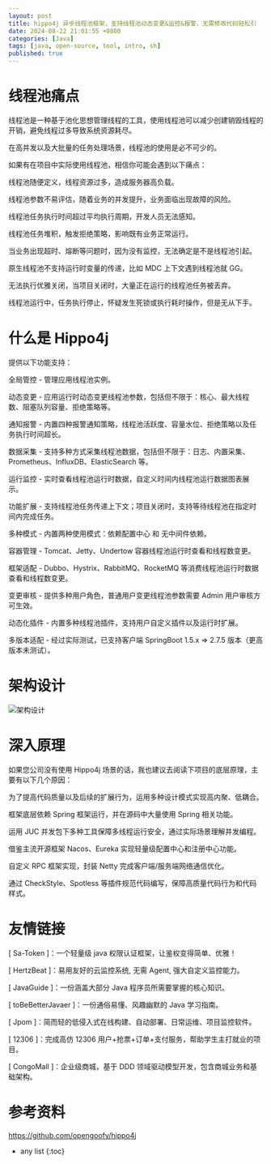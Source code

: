```yaml
---
layout: post
title: hippo4j 异步线程池框架，支持线程池动态变更&监控&报警，无需修改代码轻松引
date: 2024-08-22 21:01:55 +0800
categories: [Java]
tags: [java, open-source, tool, intro, sh]
published: true
---
```


# 线程池痛点

线程池是一种基于池化思想管理线程的工具，使用线程池可以减少创建销毁线程的开销，避免线程过多导致系统资源耗尽。

在高并发以及大批量的任务处理场景，线程池的使用是必不可少的。

如果有在项目中实际使用线程池，相信你可能会遇到以下痛点：

线程池随便定义，线程资源过多，造成服务器高负载。

线程池参数不易评估，随着业务的并发提升，业务面临出现故障的风险。

线程池任务执行时间超过平均执行周期，开发人员无法感知。

线程池任务堆积，触发拒绝策略，影响既有业务正常运行。

当业务出现超时、熔断等问题时，因为没有监控，无法确定是不是线程池引起。

原生线程池不支持运行时变量的传递，比如 MDC 上下文遇到线程池就 GG。

无法执行优雅关闭，当项目关闭时，大量正在运行的线程池任务被丢弃。

线程池运行中，任务执行停止，怀疑发生死锁或执行耗时操作，但是无从下手。

# 什么是 Hippo4j

提供以下功能支持：

全局管控 - 管理应用线程池实例。

动态变更 - 应用运行时动态变更线程池参数，包括但不限于：核心、最大线程数、阻塞队列容量、拒绝策略等。

通知报警 - 内置四种报警通知策略，线程池活跃度、容量水位、拒绝策略以及任务执行时间超长。

数据采集 - 支持多种方式采集线程池数据，包括但不限于：日志、内置采集、Prometheus、InfluxDB、ElasticSearch 等。

运行监控 - 实时查看线程池运行时数据，自定义时间内线程池运行数据图表展示。

功能扩展 - 支持线程池任务传递上下文；项目关闭时，支持等待线程池在指定时间内完成任务。

多种模式 - 内置两种使用模式：依赖配置中心 和 无中间件依赖。

容器管理 - Tomcat、Jetty、Undertow 容器线程池运行时查看和线程数变更。

框架适配 - Dubbo、Hystrix、RabbitMQ、RocketMQ 等消费线程池运行时数据查看和线程数变更。

变更审核 - 提供多种用户角色，普通用户变更线程池参数需要 Admin 用户审核方可生效。

动态化插件 - 内置多种线程池插件，支持用户自定义插件以及运行时扩展。

多版本适配 - 经过实际测试，已支持客户端 SpringBoot 1.5.x => 2.7.5 版本（更高版本未测试）。

# 架构设计

![架构设计](https://user-images.githubusercontent.com/106363931/233792824-f879500f-fea1-4872-be15-957236f6bf2b.png)

# 深入原理

如果您公司没有使用 Hippo4j 场景的话，我也建议去阅读下项目的底层原理，主要有以下几个原因：

为了提高代码质量以及后续的扩展行为，运用多种设计模式实现高内聚、低耦合。

框架底层依赖 Spring 框架运行，并在源码中大量使用 Spring 相关功能。

运用 JUC 并发包下多种工具保障多线程运行安全，通过实际场景理解并发编程。

借鉴主流开源框架 Nacos、Eureka 实现轻量级配置中心和注册中心功能。

自定义 RPC 框架实现，封装 Netty 完成客户端/服务端网络通信优化。

通过 CheckStyle、Spotless 等插件规范代码编写，保障高质量代码行为和代码样式。

# 友情链接

[ Sa-Token ]：一个轻量级 java 权限认证框架，让鉴权变得简单、优雅！

[ HertzBeat ]：易用友好的云监控系统, 无需 Agent, 强大自定义监控能力。

[ JavaGuide ]：一份涵盖大部分 Java 程序员所需要掌握的核心知识。

[ toBeBetterJavaer ]：一份通俗易懂、风趣幽默的 Java 学习指南。

[ Jpom ]：简而轻的低侵入式在线构建、自动部署、日常运维、项目监控软件。

[ 12306 ]：完成高仿 12306 用户+抢票+订单+支付服务，帮助学生主打就业的项目。

[ CongoMall ]：企业级商城，基于 DDD 领域驱动模型开发，包含商城业务和基础架构。

# 参考资料

https://github.com/opengoofy/hippo4j

* any list
{:toc}
